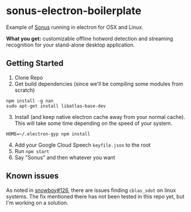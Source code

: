 # sonus-electron-boilerplate
Example of [Sonus](https://github.com/evancohen/sonus) running in electron for OSX and Linux.

**What you get:** customizable offline hotword detection and streaming recognition for your stand-alone desktop application.

## Getting Started

1. Clone Repo
2. Get build dependencies (since we'll be compiling some modules from scratch)
```
npm install -g nan
sudo apt-get install libatlas-base-dev
```
3. Install (and keep native electron cache away from your normal cache). This will take some time depending on the speed of your system.
```
HOME=~/.electron-gyp npm install
```
4. Add your Google Cloud Speech `keyfile.json` to the root
5. Run `npm start`
6. Say "Sonus" and then whatever you want

## Known issues
As noted in [snowboy#126](https://github.com/Kitt-AI/snowboy/issues/126), there are issues finding `cblas_sdot` on linux systems. The fix mentioned there has not been tested in this repo yet, but I'm working on a solution.
